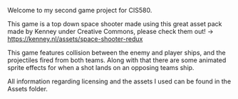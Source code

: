 Welcome to my second game project for CIS580.

This game is a top down space shooter made using this great asset pack made by Kenney under Creative Commons, please check them out! ->  https://kenney.nl/assets/space-shooter-redux

This game features collision between the enemy and player ships, and the projectiles fired from both teams. Along with that there are some animated sprite effects for when a shot lands on an opposing teams ship. 

All information regarding licensing and the assets I used can be found in the Assets folder.
